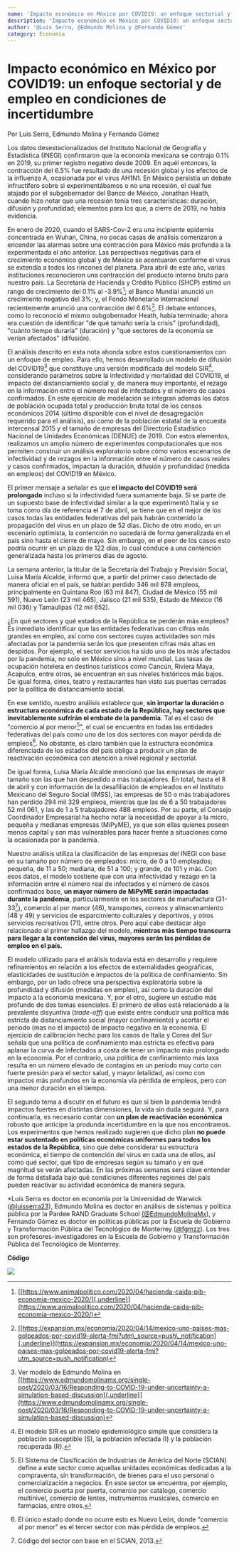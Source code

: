 ```yaml
---
name: 'Impacto económico en México por COVID19: un enfoque sectorial y de empleo en condiciones de incertidumbre'
description: 'Impacto económico en México por COVID19: un enfoque sectorial y de empleo en condiciones de incertidumbre'
author: '@Luis Serra, @Edmundo Molina y @Fernando Gómez'
category: Economía
---
```

# **Impacto económico en México por COVID19: un enfoque sectorial y de empleo en condiciones de incertidumbre**

Por Luis Serra, Edmundo Molina y Fernando Gómez

Los datos desestacionalizados del Instituto Nacional de Geografía y
Estadística (INEGI) confirmaron que la economía mexicana se contrajo
0.1% en 2019, su primer registro negativo desde 2009. En aquél entonces,
la contracción del 6.5% fue resultado de una recesión global y los
efectos de la influenza A, ocasionada por el virus AH1N1. En México
persistía un debate infructífero sobre si experimentábamos o no una
recesión, el cual fue atajado por el subgobernador del Banco de México,
Jonathan Heath, cuando hizo notar que una recesión tenía tres
características: duración, difusión y profundidad; elementos para los
que, a cierre de 2019, no había evidencia.

En enero de 2020, cuando el SARS-Cov-2 era una incipiente epidemia
concentrada en Wuhan, China, no pocas casas de análisis comenzaron a
encender las alarmas sobre una contracción para México más profunda a la
experimentada el año anterior. Las perspectivas negativas para el
crecimiento económico global y de México se acentuaron conforme el virus
se extendía a todos los rincones del planeta. Para abril de este año,
varias instituciones reconocieron una contracción del producto interno
bruto para nuestro país. La Secretaría de Hacienda y Crédito Público
(SHCP) estimó un rango de crecimiento del 0.1% al -3.9%[^1]; el Banco
Mundial anunció un crecimiento negativo del 3%; y, el Fondo Monetario
Internacional recientemente anunció una contracción del 6.6%[^2]. El
debate entonces, como lo reconoció el mismo subgobernador Heath, había
terminado; ahora era cuestión de identificar "de qué tamaño sería la
crisis" (profundidad), "cuánto tiempo duraría" (duración) y "qué
sectores de la economía se verían afectados" (difusión).

El análisis descrito en esta nota ahonda sobre estos cuestionamientos
con un enfoque de empleo. Para ello, hemos desarrollado un modelo de
difusión del COVID19[^3] que constituye una versión modificada del
modelo SIR[^4], considerando parámetros sobre la infectividad y
mortalidad del COVID19, el impacto del distanciamiento social y, de
manera muy importante, el rezago en la información entre el número real
de infectados y el número de casos confirmados. En este ejercicio de
modelación se integran además los datos de población ocupada total y
producción bruta total de los censos económicos 2014 (último disponible
con el nivel de desagregación requerido para el análisis), así como de
la población estatal de la encuesta intercensal 2015 y el tamaño de
empresas del Directorio Estadístico Nacional de Unidades Económicas
(DENUE) de 2019. Con estos elementos, realizamos un amplio número de
experimentos computacionales que nos permiten construir un análisis
exploratorio sobre cómo varios escenarios de infectividad y de rezagos
en la información entre el número de casos reales y casos confirmados,
impactan la duración, difusión y profundidad (medida en empleos) del
COVID19 en México.

El primer mensaje a señalar es que **el impacto del COVID19 será
prolongado** incluso si la infectividad fuera sumamente baja. Si se
parte de un supuesto base de infectividad similar a la que experimentó
Italia y se toma como día de referencia el 7 de abril, se tiene que en
el mejor de los casos todas las entidades federativas del país habrán
contenido la propagación del virus en un plazo de 52 días. Dicho de otro
modo, en un escenario optimista, la contención no sucedará de forma
generalizada en el país sino hasta el cierre de mayo. Sin embargo, en el
peor de los casos esto podría ocurrir en un plazo de 122 días, lo cual
conduce a una contención generalizada hasta los primeros días de agosto.

La semana anterior, la titular de la Secretaría del Trabajo y Previsión
Social, Luisa María Alcalde, informó que, a partir del primer caso
detectado de manera oficial en el país, se habían perdido 346 mil 878
empleos, principalmente en Quintana Roo (63 mil 847), Ciudad de México
(55 mil 591), Nuevo León (23 mil 465), Jalisco (21 mil 535), Estado de
México (16 mil 036) y Tamaulipas (12 mil 652).

¿En qué sectores y qué estados de la República se perderán más empleos?
Es inmediato identificar que las entidades federativas con cifras más
grandes en empleo, así como con sectores cuyas actividades son más
afectadas por la pandemia serán los que presenten cifras más altas en
despidos. Por ejemplo, el sector servicios ha sido uno de los más
afectados por la pandemia, no solo en México sino a nivel mundial. Las
tasas de ocupación hotelera en destinos turísticos como Cancún, Riviera
Maya, Acapulco, entre otros, se encuentran en sus niveles históricos más
bajos. De igual forma, cines, teatro y restaurantes han visto sus
puertas cerradas por la política de distanciamiento social.

En ese sentido, nuestro análisis establece que, **sin importar la
duración o estructura económica de cada estado de la República, hay
sectores que inevitablemente sufrirán el embate de la pandemia**. Tal es
el caso de "comercio al por menor[^5]", el cual se encuentra en todas
las entidades federativas del país como uno de los dos sectores con
mayor pérdida de empleos[^6]. No obstante, es claro también que la
estructura económica diferenciada de los estados del país obliga a
producir un plan de reactivación económica con atención a nivel regional
y sectorial.

De igual forma, Luisa María Alcalde mencionó que las empresas de mayor
tamaño son las que han despedido a más trabajadores. En total, hasta el
8 de abril y con información de la desafiliación de empleados en el
Instituto Mexicano del Seguro Social (IMSS), las empresas de 50 o más
trabajadores han perdido 294 mil 329 empleos, mientras que las de 6 a 50
trabajadores 52 mil 061, y las de 1 a 5 trabajadores 488 empleos. Por su
parte, el Consejo Coordinador Empresarial ha hecho notar la necesidad de
apoyar a la micro, pequeña y medianas empresas (MiPyME), ya que son
ellas quienes poseen menos capital y son más vulnerables para hacer
frente a situaciones como la ocasionada por la pandemia.

Nuestro análisis utiliza la clasificación de las empresas del INEGI con
base en su tamaño por número de empleados: micro, de 0 a 10 empleados;
pequeña, de 11 a 50; mediana, de 51 a 100; y grande, de 101 y más. Con
esos datos, el modelo sostiene que con una infectividad y rezago en la
información entre el número real de infectados y el número de casos
confirmados base, **un mayor número de** **MiPyME serán impactadas
durante la pandemia**, particularmente en los sectores de manufactura
(31-33[^7]), comercio al por menor (46), transportes, correos y
almacenamiento (48 y 49) y servicios de esparcimiento culturales y
deportivos, y otros servicios recreativos (71), entre otros. Pero aquí
cabe destacar algo relacionado al primer hallazgo del modelo, **mientras
más tiempo transcurra para llegar a la contención del virus, mayores
serán las pérdidas de empleo en el país.**

El modelo utilizado para el análisis todavía está en desarrollo y
requiere refinamientos en relación a los efectos de externalidades
geográficas, elasticidades de sustitución e impactos de la política de
confinamiento. Sin embargo, por un lado ofrece una perspectiva
exploratoria sobre la profundidad y difusión (medidas en empleo), así
como la duración del impacto a la economía mexicana. Y, por el otro,
sugiere un estudio más profundo de dos temas esenciales. El primero de
ellos está relacionado a la prevalente disyuntiva (*trade-off*) que
existe entre conducir una política más estricta de distanciamiento
social (mayor confinamiento) y acortar el periodo (mas no el impacto) de
impacto negativo en la economía. El ejercicio de calibración hecho para
los casos de Italia y Corea del Sur señala que una política de
confinamiento más estricta es efectiva para aplanar la curva de
infectados a costa de tener un impacto más prolongado en la economía.
Por el contrario, una política de confinamiento más laxa resulta en un
número elevado de contagios en un periodo muy corto con fuerte presión
para el sector salud, y mayor letalidad, así como con impactos más
profundos en la economía vía pérdida de empleos, pero con una menor
duración en el tiempo.

El segundo tema a discutir en el futuro es que si bien la pandemia
tendrá impactos fuertes en distintas dimensiones, la vida sin duda
seguirá. Y, para continuarla, es necesario contar con **un plan de
reactivación económica** robusto que anticipe la produnda incertidumbre
en la que nos encontramos. Los experimentos que hemos realizado sugieren
que dicho plan **no puede estar sustentado en políticas económicas
uniformes para todos los estados de la República**, sino que debe
considerar su estructura económica, el tiempo de contención del virus en
cada una de ellos, así como qué sector, qué tipo de empresas según su
tamaño y en qué magnitud se verán afectadas. En las próximas semanas
será clave entender de forma detallada bajo qué condiciones diferentes
regiones del país pueden reactivar su actividad económica de manera
segura.

\*Luis Serra es doctor en economía por la Universidad de Warwick
([@luisserra23](https://twitter.com/luisserra23)), Edmundo Molina es
doctor en análisis de sistemas y política pública por la Pardee RAND
Graduate School
[(@EdmundoMolinaMx),](https://twitter.com/EdmundoMolinaMx) y Fernando
Gómez es doctor en políticas públicas por la Escuela de Gobierno y
Transformación Pública del Tecnológico de Monterrey
([@fgmzz](https://twitter.com/fgmzz)). Los tres son
profesores-investigadores en la Escuela de Gobierno y Transformación
Pública del Tecnológico de Monterrey.

**Código**

<div class='tableauPlaceholder' id='viz1586919613795' style='position: relative'><noscript><a href='#'><img alt=' ' src='https:&#47;&#47;public.tableau.com&#47;static&#47;images&#47;me&#47;mexicovid19_modelacin&#47;MXCOVIDANALYSIS&#47;1_rss.png' style='border: none' /></a></noscript><object class='tableauViz'  style='display:none;'><param name='host_url' value='https%3A%2F%2Fpublic.tableau.com%2F' /> <param name='embed_code_version' value='3' /> <param name='site_root' value='' /><param name='name' value='mexicovid19_modelacin&#47;MXCOVIDANALYSIS' /><param name='tabs' value='no' /><param name='toolbar' value='yes' /><param name='static_image' value='https:&#47;&#47;public.tableau.com&#47;static&#47;images&#47;me&#47;mexicovid19_modelacin&#47;MXCOVIDANALYSIS&#47;1.png' /> <param name='animate_transition' value='yes' /><param name='display_static_image' value='yes' /><param name='display_spinner' value='yes' /><param name='display_overlay' value='yes' /><param name='display_count' value='yes' /><param name='filter' value='publish=yes' /></object></div>                <script type='text/javascript'>                    var divElement = document.getElementById('viz1586919613795');                    var vizElement = divElement.getElementsByTagName('object')[0];                    vizElement.style.width='1516px';vizElement.style.height='991px';                    var scriptElement = document.createElement('script');                    scriptElement.src = 'https://public.tableau.com/javascripts/api/viz_v1.js';                    vizElement.parentNode.insertBefore(scriptElement, vizElement);                </script>

[^1]: [[https://www.animalpolitico.com/2020/04/hacienda-caida-pib-economia-mexico-2020/]{.underline}](https://www.animalpolitico.com/2020/04/hacienda-caida-pib-economia-mexico-2020/)

[^2]: [[https://expansion.mx/economia/2020/04/14/mexico-uno-paises-mas-golpeados-por-covid19-alerta-fmi?utm\_source=push\_notification]{.underline}](https://expansion.mx/economia/2020/04/14/mexico-uno-paises-mas-golpeados-por-covid19-alerta-fmi?utm_source=push_notification)

[^3]: Ver modelo de Edmundo Molina en
    [[https://www.edmundomolinamx.org/single-post/2020/03/16/Responding-to-COVID-19-under-uncertainty-a-simulation-based-discussion]{.underline}](https://www.edmundomolinamx.org/single-post/2020/03/16/Responding-to-COVID-19-under-uncertainty-a-simulation-based-discussion)

[^4]: El modelo SIR es un modelo epidemiológico simple que considera la
    población susceptible (S), la población infectada (I) y la población
    recuperada (R).

[^5]: El Sistema de Clasificación de Industrias de América del Norte
    (SCIAN) define a este sector como aquellas unidades económicas
    dedicadas a la compraventa, sin transformación, de bienes para el
    uso personal o comercialización a negocios. En este sector se
    encuentra, por ejemplo, el comercio puerta por puerta, comercio por
    catálogo, comercio multinivel, comercio de lentes, instrumentos
    musicales, comercio en farmacias, entre otros.

[^6]: El único estado donde no ocurre esto es Nuevo León, donde
    "comercio al por menor" es el tercer sector con más pérdida de
    empleos.

[^7]: Código del sector con base en el SCIAN, 2013.
